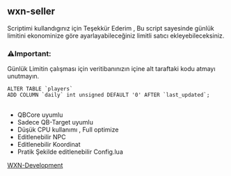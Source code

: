 ## wxn-seller
Scriptimi kullandıgınız için Teşekkür Ederim , Bu script sayesinde günlük limitini ekonominize göre ayarlayabileceğiniz limitli satıcı ekleyebileceksiniz.

### ⚠️Important:
Günlük Limitin çalışması için veritibanınızın içine alt taraftaki kodu atmayı unutmayın.
<br/>
```
ALTER TABLE `players`
ADD COLUMN `daily` int unsigned DEFAULT '0' AFTER `last_updated`;
```

## 

- QBCore uyumlu
- Sadece QB-Target uyumlu
- Düşük CPU kullanımı , Full optimize
- Editlenebilir NPC
- Editlenebilir Koordinat
- Pratik Şekilde editlenebilir Config.lua

[WXN-Development](https://discord.gg/QtQwMyYVcp)
